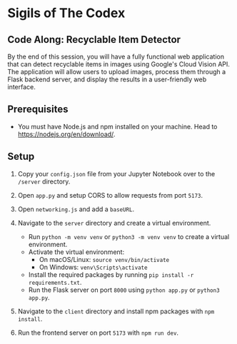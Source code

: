 # Sigils of The Codex

## Code Along: Recyclable Item Detector

By the end of this session, you will have a fully functional web application that can detect recyclable items in images using Google's Cloud Vision API. The application will allow users to upload images, process them through a Flask backend server, and display the results in a user-friendly web interface.

## Prerequisites
- You must have Node.js and npm installed on your machine. Head to https://nodejs.org/en/download/.

## Setup
1. Copy your `config.json` file from your Jupyter Notebook over to the `/server` directory.

2. Open `app.py` and setup CORS to allow requests from port `5173`.

3. Open `networking.js` and add a `baseURL`.

4. Navigate to the `server` directory and create a virtual environment.

    - Run `python -m venv venv` or `python3 -m venv venv` to create a virtual environment.
    - Activate the virtual environment:
      - On macOS/Linux: `source venv/bin/activate`
      - On Windows: `venv\Scripts\activate`
    - Install the required packages by running `pip install -r requirements.txt`.
    - Run the Flask server on port `8000` using `python app.py` or `python3 app.py`.

5. Navigate to the `client` directory and install npm packages with `npm install`.

6. Run the frontend server on port `5173` with `npm run dev`.